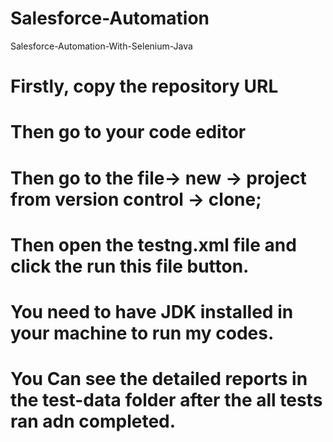 # Salesforce-Automation
Salesforce-Automation-With-Selenium-Java
# Firstly, copy the repository URL
# Then go to your code editor 
# Then go to the file-> new -> project from version control -> clone;
# Then open the testng.xml file and click the run this file button. 
# You need to have JDK installed in your machine to run my codes. 
# You Can see the detailed reports in the test-data folder after the all tests ran adn completed. 
